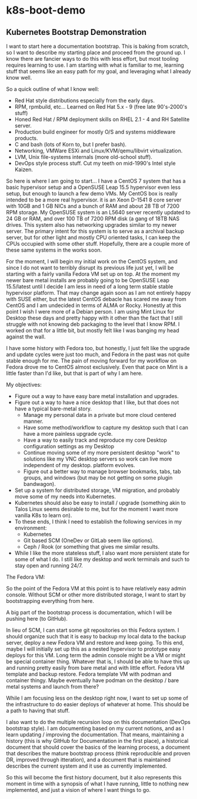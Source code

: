 # k8s-boot-demo
## Kubernetes Bootstrap Demonstration

I want to start here a documentation bootstrap.  This is baking from scratch,
so I want to describe my starting place and proceed from the ground up. I know
there are fancier ways to do this with less effort, but most tooling requires
learning to use.  I am starting with what is familiar to me, learning stuff
that seems like an easy path for my goal, and leveraging what I already know
well.

So a quick outline of what I know well:
* Red Hat style distributions especially from the early days.
* RPM, rpmbuild, etc... Learned on Red Hat 5.x - 9 (free late 90's-2000's stuff)
* Honed Red Hat / RPM deployment skills on RHEL 2.1 - 4 and RH Satellite server.
* Production build engineer for mostly O/S and systems middleware products.
* C and bash (lots of Korn to, but I prefer bash).
* Networking, VMWare ESXi and Linux/KVM/qemu/libvirt virtualization.
* LVM, Unix file-systems internals (more old-school stuff).
* DevOps style process stuff.  Cut my teeth on mid-1990's Intel style Kaizen.

So here is where I am going to start...  I have a CentOS 7 system that has a
basic hypervisor setup and a OpenSUSE Leap 15.5 hypervisor even less setup, but
enough to launch a few demo VMs. My CentOS box is really intended to be a more
real hypervisor.  it is an Xeon D-1541 8 core server with 10GB and 1 GB NICs and
a bunch of RAM and about 28 TB of 7200 RPM storage. My OpenSUSE system is an
L5640 server recently updated to 24 GB or RAM, and over 100 TB of 7200 RPM disk
(a gang of 18TB NAS drives.  This system also has networking upgrades similar to
my newer server.  The primary intent for this system is to serve as a archival
backup server, but for other light and mostly CPU oriented tasks, I can keep the
CPUs occupied with some other stuff.  Hopefully, there are a couple more of
these same systems in the works soon.

For the moment, I will begin my initial work on the CentOS system, and since I
do not want to terribly disrupt its previous life just yet, I will be starting
with a fairly vanilla Fedora VM set up on top. At the moment my newer bare metal
installs are probably going to be OpenSUSE Leap 15.5/latest until I decide I
am less in need of a long term stable stable hypervisor platform. That may
change again soon as I am not entirely happy with SUSE either, but the latest
CentOS debacle has scared me away from CentOS and I am undecided in terms of
ALMA or Rocky. Honestly at this point I wish I were more of a Debian person. I
am using Mint Linux for Desktop these days and pretty happy with it other than
the fact that I still struggle with not knowing deb packaging to the level that
I know RPM. I worked on that for a little bit, but mostly felt like I was
banging my head against the wall.

I have some history with Fedora too, but honestly, I just felt like the upgrade
and update cycles were just too much, and Fedora in the past was not quite
stable enough for me. The pain of moving forward for my workflow on Fedora drove
me to CentOS almost exclusively.  Even that pace on Mint is a little faster than
I'd like, but that is part of why I am here.

My objectives:
* Figure out a way to have easy bare metal installation and upgrades.
* Figure out a way to have a nice desktop that I like, but that does not have
a typical bare-metal story.
  * Manage my personal data in a private but more cloud centered manner.
  * Have some method/workflow to capture my desktop such that I can have a more
painless upgrade cycle.
  * Have a way to easily track and reproduce my core Desktop configuration
settings as my Desktop
  * Continue moving some of my more persistent desktop "work" to solutions like
my VNC desktop servers so work can live more independent of my desktop.
platform evolves.
  * Figure out a better way to manage browser bookmarks, tabs, tab groups, and
windows (but may be not getting on some plugin bandwagon).
* Set up a system for distributed storage, VM migration, and probably move some
of my needs into Kubernetes.
* Kubernetes should also be easy to install / upgrade (something akin to Talos
Linux seems desirable to me, but for the moment I want more vanilla K8s to learn
on).
* To these ends, I think I need to establish the following services in my
environment:
  * Kubernetes
  * Git based SCM (OneDev or GitLab seem like options).
  * Ceph / Rook (or something that gives me similar results.
* While I like the more stateless stuff, I also want more persistent state for
some of what I do.  I still like my desktop and work terminals and such to stay
open and running 24/7.

The Fedora VM:

So the point of the Fedora VM at this point is to have relatively easy admin
console. Without SCM or other more distributed storage, I want to start by
bootstrapping everything from here.

A big part of the bootstrap process is documentation, which I will be pushing
here (to GitHub).

In lieu of SCM, I can start some git repositories on this Fedora system.  I
should organize such that it is easy to backup my local data to the backup
server, deploy a new Fedora VM and restore and keep going. To this end, maybe
I will initially set up this as a nested hypervisor to prototype easy deploys
for this VM. Long term the admin console might be a VM or might be special
container thing. Whatever that is, I should be able to have this up and running
pretty easily from bare metal and with little effort. Fedora VM template and
backup restore. Fedora template VM with podman and container thingy. Maybe
eventually have podman on the desktop / bare metal systems and launch from
there?

While I am focusing less on the desktop right now, I want to set up some of the
infrastructure to do easier deploys of whatever at home.  This should be a
path to having that stuff.

I also want to do the multiple recursion loop on this documentation (DevOps
bootstrap style).  I am documenting based on my current notions, and as I learn
updating / improving the documentation.  That means, maintaining a history (this
is why GitHub for Documentation in the first place), a historical document that
should cover the basics of the learning process, a document that describes the
mature bootstrap process (think reproducible and proven DR, improved through
itteration), and a document that is maintained describes the current system and
it use as currently implemented.

So this will become the first history document, but it also represents this
moment in time with a synopsis of what I have running, little to nothing new
implemented, and just a vision of where I want things to go.
